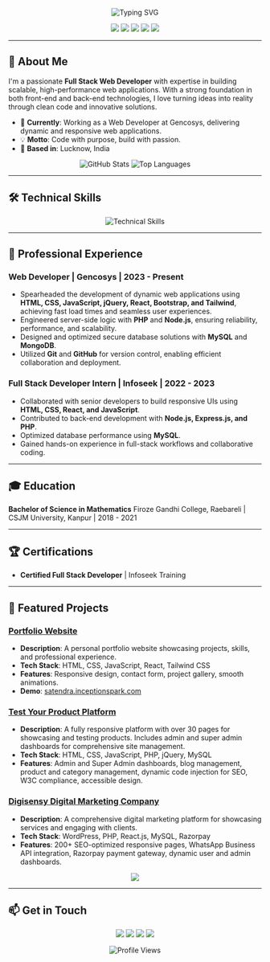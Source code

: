 <p align="center">
  <img src="https://readme-typing-svg.herokuapp.com?font=Fira+Code&size=30&pause=1000&color=00D4B4&center=true&vCenter=true&width=600&lines=Hello,+I'm+Satendra+Kumar!;Full+Stack+Web+Developer+%7C+Problem+Solver" alt="Typing SVG" />
</p>

<p align="center">
  <a href="https://satendra.inceptionspark.com"><img src="https://img.shields.io/badge/Portfolio-satendra.inceptionspark.com-blue?style=for-the-badge&logo=web"></a>
  <a href="https://github.com/Satendra2312"><img src="https://img.shields.io/badge/GitHub-Satendra2312-black?style=for-the-badge&logo=github"></a>
  <a href="mailto:sk.gautam9673@gmail.com"><img src="https://img.shields.io/badge/Email-sk.gautam9673@gmail.com-red?style=for-the-badge&logo=gmail"></a>
  <a href="https://wa.me/918808662487"><img src="https://img.shields.io/badge/WhatsApp-+91_8808662487-green?style=for-the-badge&logo=whatsapp"></a>
  <a href="https://www.google.com/maps/place/Lucknow,+Uttar+Pradesh,+India"><img src="https://img.shields.io/badge/Location-Lucknow,_India-yellow?style=for-the-badge&logo=map"></a>
</p>

---

## 🚀 About Me

I'm a passionate **Full Stack Web Developer** with expertise in building scalable, high-performance web applications. With a strong foundation in both front-end and back-end technologies, I love turning ideas into reality through clean code and innovative solutions.

- 🌟 **Currently**: Working as a Web Developer at Gencosys, delivering dynamic and responsive web applications.
- 💡 **Motto**: Code with purpose, build with passion.
- 📍 **Based in**: Lucknow, India

<p align="center">
  <img src="https://github-readme-stats.vercel.app/api?username=Satendra2312&show_icons=true&theme=radical&hide_border=true" alt="GitHub Stats" />
  <img src="https://github-readme-stats.vercel.app/api/top-langs/?username=Satendra2312&layout=compact&theme=radical&hide_border=true" alt="Top Languages" />
</p>

---

## 🛠️ Technical Skills

<p align="center">
  <img src="https://skillicons.dev/icons?i=js,react,nodejs,express,php,html,css,bootstrap,tailwind,mysql,mongodb,git,github,vscode,postman,xampp" alt="Technical Skills" />
</p>

---

## 💼 Professional Experience

### Web Developer | Gencosys | 2023 - Present
- Spearheaded the development of dynamic web applications using **HTML, CSS, JavaScript, jQuery, React, Bootstrap, and Tailwind**, achieving fast load times and seamless user experiences.
- Engineered server-side logic with **PHP** and **Node.js**, ensuring reliability, performance, and scalability.
- Designed and optimized secure database solutions with **MySQL** and **MongoDB**.
- Utilized **Git** and **GitHub** for version control, enabling efficient collaboration and deployment.

### Full Stack Developer Intern | Infoseek | 2022 - 2023
- Collaborated with senior developers to build responsive UIs using **HTML, CSS, React, and JavaScript**.
- Contributed to back-end development with **Node.js, Express.js, and PHP**.
- Optimized database performance using **MySQL**.
- Gained hands-on experience in full-stack workflows and collaborative coding.

---

## 🎓 Education

**Bachelor of Science in Mathematics**
Firoze Gandhi College, Raebareli | CSJM University, Kanpur | 2018 - 2021

---

## 🏆 Certifications

- **Certified Full Stack Developer** | Infoseek Training

---

## 🌟 Featured Projects

### [Portfolio Website](https://github.com/Satendra2312/portfolio)
- **Description**: A personal portfolio website showcasing projects, skills, and professional experience.
- **Tech Stack**: HTML, CSS, JavaScript, React, Tailwind CSS
- **Features**: Responsive design, contact form, project gallery, smooth animations.
- **Demo**: [satendra.inceptionspark.com](https://satendra.inceptionspark.com)

### [Test Your Product Platform](https://github.com/Satendra2312/test-your-product)
- **Description**: A fully responsive platform with over 30 pages for showcasing and testing products. Includes admin and super admin dashboards for comprehensive site management.
- **Tech Stack**: HTML, CSS, JavaScript, PHP, jQuery, MySQL
- **Features**: Admin and Super Admin dashboards, blog management, product and category management, dynamic code injection for SEO, W3C compliance, accessible design.

### [Digisensy Digital Marketing Company](https://github.com/Satendra2312/digisensy-marketing)
- **Description**: A comprehensive digital marketing platform for showcasing services and engaging with clients.
- **Tech Stack**: WordPress, PHP, React.js, MySQL, Razorpay
- **Features**: 200+ SEO-optimized responsive pages, WhatsApp Business API integration, Razorpay payment gateway, dynamic user and admin dashboards.

<p align="center">
  <a href="https://github.com/Satendra2312?tab=repositories"><img src="https://img.shields.io/badge/Explore_More_Projects-Explore_Now-blue?style=for-the-badge&logo=github"></a>
</p>

---

## 📫 Get in Touch

<p align="center">
  <a href="https://satendra.inceptionspark.com"><img src="https://img.shields.io/badge/Portfolio-Visit_Now-blue?style=social"></a>
  <a href="https://github.com/Satendra2312"><img src="https://img.shields.io/badge/GitHub-Follow-black?style=social&logo=github"></a>
  <a href="mailto:sk.gautam9673@gmail.com"><img src="https://img.shields.io/badge/Email-Contact_Me-red?style=social&logo=gmail"></a>
  <a href="https://wa.me/918808662487"><img src="https://img.shields.io/badge/WhatsApp-Chat-green?style=social&logo=whatsapp"></a>
</p>

<p align="center">
  <img src="https://komarev.com/ghpvc/?username=Satendra2312&color=green&style=flat-square" alt="Profile Views" />
</p>
